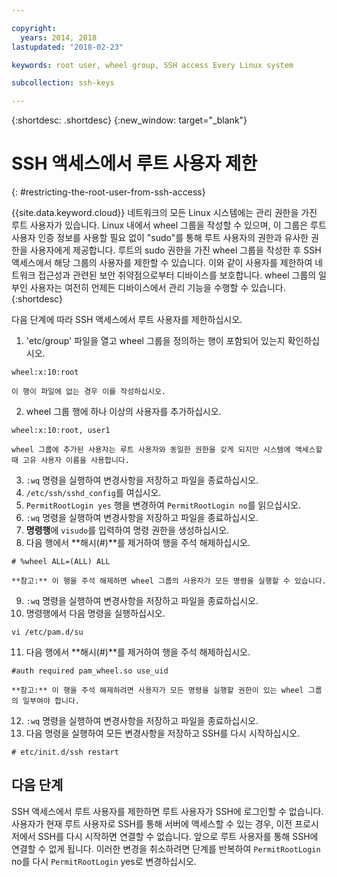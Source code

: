 ```yaml
---

copyright:
  years: 2014, 2018
lastupdated: "2018-02-23"

keywords: root user, wheel group, SSH access Every Linux system

subcollection: ssh-keys

---
```


{:shortdesc: .shortdesc}
{:new_window: target="_blank"}

# SSH 액세스에서 루트 사용자 제한
{: #restricting-the-root-user-from-ssh-access}

{{site.data.keyword.cloud}} 네트워크의 모든 Linux 시스템에는 관리 권한을 가진 루트 사용자가 있습니다. Linux 내에서 wheel 그룹을 작성할 수 있으며, 이 그룹은 루트 사용자 인증 정보를 사용할 필요 없이 "sudo"를 통해 루트 사용자의 권한과 유사한 권한을 사용자에게 제공합니다. 루트의 sudo 권한을 가진 wheel 그룹을 작성한 후 SSH 액세스에서 해당 그룹의 사용자를 제한할 수 있습니다. 이와 같이 사용자를 제한하여 네트워크 접근성과 관련된 보안 취약점으로부터 디바이스를 보호합니다. wheel 그룹의 일부인 사용자는 여전히 언제든 디바이스에서 관리 기능을 수행할 수 있습니다.
{:shortdesc}

다음 단계에 따라 SSH 액세스에서 루트 사용자를 제한하십시오.

1. 'etc/group' 파일을 열고 wheel 그룹을 정의하는 행이 포함되어 있는지 확인하십시오.
```
wheel:x:10:root
```

    이 행이 파일에 없는 경우 이를 작성하십시오.

2. wheel 그룹 행에 하나 이상의 사용자를 추가하십시오.
```
wheel:x:10:root, user1
```

    wheel 그룹에 추가된 사용자는 루트 사용자와 동일한 권한을 갖게 되지만 시스템에 액세스할 때 고유 사용자 이름을 사용합니다.
3. `:wq` 명령을 실행하여 변경사항을 저장하고 파일을 종료하십시오.
4. `/etc/ssh/sshd_config`를 여십시오.
5. `PermitRootLogin yes` 행을 변경하여 `PermitRootLogin no`를 읽으십시오.
6. `:wq` 명령을 실행하여 변경사항을 저장하고 파일을 종료하십시오.
7. **명령행**에 `visudo`를 입력하여 명령 권한을 생성하십시오.
8. 다음 행에서 **해시(#)**를 제거하여 행을 주석 해제하십시오.
```
# %wheel ALL=(ALL) ALL
```

    **참고:** 이 행을 주석 해제하면 wheel 그룹의 사용자가 모든 명령을 실행할 수 있습니다.

9. `:wq` 명령을 실행하여 변경사항을 저장하고 파일을 종료하십시오.
10. 명령행에서 다음 명령을 실행하십시오.
```
vi /etc/pam.d/su
```

11. 다음 행에서 **해시(#)**를 제거하여 행을 주석 해제하십시오.
```
#auth required pam_wheel.so use_uid
```

    **참고:** 이 행을 주석 해제하려면 사용자가 모든 명령을 실행할 권한이 있는 wheel 그룹의 일부여야 합니다.
12. `:wq` 명령을 실행하여 변경사항을 저장하고 파일을 종료하십시오.
13. 다음 명령을 실행하여 모든 변경사항을 저장하고 SSH를 다시 시작하십시오.
```
# etc/init.d/ssh restart
```

## 다음 단계

SSH 액세스에서 루트 사용자를 제한하면 루트 사용자가 SSH에 로그인할 수 없습니다. 사용자가 현재 루트 사용자로 SSH를 통해 서버에 액세스할 수 있는 경우, 이전 프로시저에서 SSH를 다시 시작하면 연결할 수 없습니다. 앞으로 루트 사용자를 통해 SSH에 연결할 수 없게 됩니다. 이러한 변경을 취소하려면 단계를 반복하여 `PermitRootLogin` no를 다시 `PermitRootLogin` yes로 변경하십시오.
